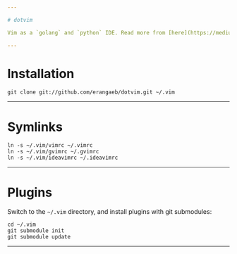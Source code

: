 ```yaml
---

# dotvim

Vim as a `golang` and `python` IDE. Read more from [here](https://medium.com/rahasak/vim-as-my-golang-and-python-ide-a08ac5f0fc15)

---
```


# Installation

```
git clone git://github.com/erangaeb/dotvim.git ~/.vim
```

---

# Symlinks

```
ln -s ~/.vim/vimrc ~/.vimrc
ln -s ~/.vim/gvimrc ~/.gvimrc
ln -s ~/.vim/ideavimrc ~/.ideavimrc
```

---

# Plugins

Switch to the `~/.vim` directory, and install plugins with git submodules:

```
cd ~/.vim
git submodule init
git submodule update
```

---
